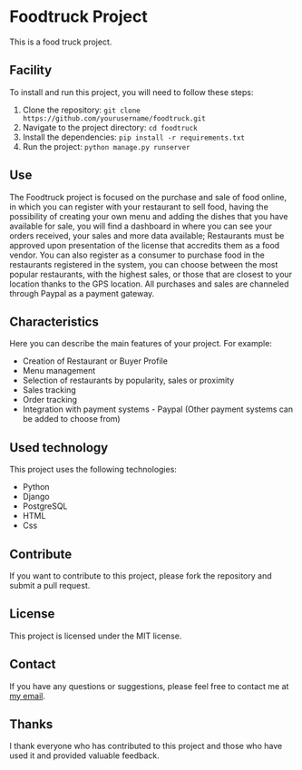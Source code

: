 # Foodtruck Project

This is a food truck project.

## Facility

To install and run this project, you will need to follow these steps:

1. Clone the repository: `git clone https://github.com/yourusername/foodtruck.git`
2. Navigate to the project directory: `cd foodtruck`
3. Install the dependencies: `pip install -r requirements.txt`
4. Run the project: `python manage.py runserver`

## Use

The Foodtruck project is focused on the purchase and sale of food online, in which you can register with your restaurant to sell food, having the possibility of creating your own menu and adding the dishes that you have available for sale, you will find a dashboard in where you can see your orders received, your sales and more data available; Restaurants must be approved upon presentation of the license that accredits them as a food vendor. You can also register as a consumer to purchase food in the restaurants registered in the system, you can choose between the most popular restaurants, with the highest sales, or those that are closest to your location thanks to the GPS location. All purchases and sales are channeled through Paypal as a payment gateway.

## Characteristics

Here you can describe the main features of your project. For example:

- Creation of Restaurant or Buyer Profile
- Menu management
- Selection of restaurants by popularity, sales or proximity
- Sales tracking
- Order tracking
- Integration with payment systems - Paypal (Other payment systems can be added to choose from)

## Used technology

This project uses the following technologies:

- Python
- Django
- PostgreSQL
- HTML
- Css

## Contribute

If you want to contribute to this project, please fork the repository and submit a pull request.

## License

This project is licensed under the MIT license.

## Contact

If you have any questions or suggestions, please feel free to contact me at [my email](mailto:your-email@example.com).

## Thanks

I thank everyone who has contributed to this project and those who have used it and provided valuable feedback.
